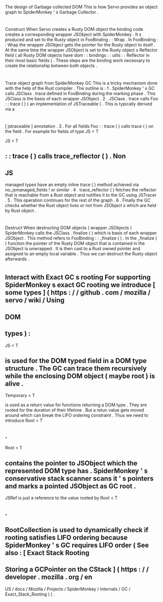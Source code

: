 #
The
design
of
Garbage
collected
DOM
This
is
how
Servo
provides
an
object
graph
to
SpiderMonkey
'
s
Garbage
Collector
.
#
#
Construct
When
Servo
creates
a
Rusty
DOM
object
the
binding
code
creates
a
corresponding
wrapper
JSObject
with
SpiderMonkey
.
It
s
produced
and
set
to
the
Rusty
object
in
FooBinding
:
:
Wrap
.
In
FooBinding
:
:
Wrap
the
wrapper
JSObject
gets
the
pointer
for
the
Rusty
object
to
itself
.
At
the
same
time
the
wrapper
JSObject
is
set
to
the
Rusty
object
s
Reflector
field
(
all
Rusty
DOM
objects
have
dom
:
:
bindings
:
:
utils
:
:
Reflector
in
their
most
basic
fields
)
.
These
steps
are
the
binding
work
necessary
to
create
the
relationship
between
both
objects
.
#
#
Trace
object
graph
from
SpiderMonkey
GC
This
is
a
tricky
mechanism
done
with
the
help
of
the
Rust
compiler
.
The
outline
is
:
1
.
SpiderMonkey
'
s
GC
calls
JSClass
.
trace
defined
in
FooBinding
during
the
marking
phase
.
This
JSClass
is
the
basis
of
each
wrapper
JSObject
.
2
.
JSClass
.
trace
calls
Foo
:
:
trace
(
)
(
an
implementation
of
JSTraceable
)
.
This
is
typically
derived
via
a
#
[
jstraceable
]
annotation
.
3
.
For
all
fields
Foo
:
:
trace
(
)
calls
trace
(
)
on
the
field
.
For
example
for
fields
of
type
JS
<
T
>
JS
<
T
>
:
:
trace
(
)
calls
trace_reflector
(
)
.
Non
-
JS
-
managed
types
have
an
empty
inline
trace
(
)
method
achieved
via
no_jsmanaged_fields
!
or
similar
.
4
.
trace_reflector
(
)
fetches
the
reflector
that
is
reachable
from
a
Rust
object
and
notifies
it
to
the
GC
using
JSTracer
.
5
.
This
operation
continues
for
the
rest
of
the
graph
.
6
.
Finally
the
GC
checks
whether
the
Rust
object
lives
or
not
from
JSObject
s
which
are
held
by
Rust
object
.
#
#
Destruct
When
destructing
DOM
objects
(
wrapper
JSObjects
)
SpiderMonkey
calls
the
JSClass
.
finalize
(
)
which
is
basis
of
each
wrapper
JSObject
.
This
method
refers
to
FooBinding
:
:
_finalize
(
)
.
In
the
_finalize
(
)
function
the
pointer
of
the
Rusty
DOM
object
that
is
contained
in
the
JSObject
is
unwrapped
.
It
is
then
cast
to
a
Rust
owned
pointer
and
assigned
to
an
empty
local
variable
.
Thus
we
can
destruct
the
Rusty
object
afterwards
.
#
#
Interact
with
Exact
GC
s
rooting
For
supporting
SpiderMonkey
s
exact
GC
rooting
we
introduce
[
some
types
]
(
https
:
/
/
github
.
com
/
mozilla
/
servo
/
wiki
/
Using
-
DOM
-
types
)
:
-
JS
<
T
>
is
used
for
the
DOM
typed
field
in
a
DOM
type
structure
.
The
GC
can
trace
them
recursively
while
the
enclosing
DOM
object
(
maybe
root
)
is
alive
.
-
Temporary
<
T
>
is
used
as
a
return
value
for
functions
returning
a
DOM
type
.
They
are
rooted
for
the
duration
of
their
lifetime
.
But
a
retun
value
gets
moved
around
which
can
break
the
LIFO
ordering
constraint
.
Thus
we
need
to
introduce
Root
<
T
>
.
-
Root
<
T
>
contains
the
pointer
to
JSObject
which
the
represented
DOM
type
has
.
SpiderMonkey
'
s
conservative
stack
scanner
scans
it
'
s
pointers
and
marks
a
pointed
JSObject
as
GC
root
.
-
JSRef
is
just
a
reference
to
the
value
rooted
by
Root
<
T
>
.
-
RootCollection
is
used
to
dynamically
check
if
rooting
satisfies
LIFO
ordering
because
SpiderMonkey
'
s
GC
requires
LIFO
order
(
See
also
:
[
Exact
Stack
Rooting
-
Storing
a
GCPointer
on
the
CStack
]
(
https
:
/
/
developer
.
mozilla
.
org
/
en
-
US
/
docs
/
Mozilla
/
Projects
/
SpiderMonkey
/
Internals
/
GC
/
Exact_Stack_Rooting
)
)
.
